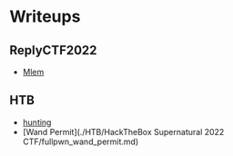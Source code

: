 # Writeups
## ReplyCTF2022
- [Mlem](./ReplyCTF2022/Mlem.md)
## HTB
- [hunting](./HTB/Pwn/hunting.md)
- [Wand Permit](./HTB/HackTheBox Supernatural 2022 CTF/fullpwn_wand_permit.md)

